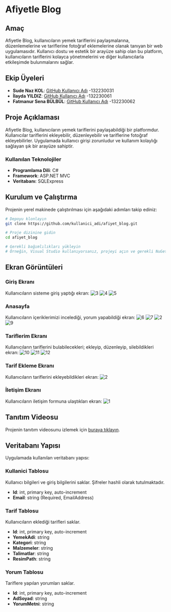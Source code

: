 # Afiyetle Blog

## Amaç
Afiyetle Blog, kullanıcıların yemek tariflerini paylaşmalarına, düzenlemelerine ve tariflerine fotoğraf eklemelerine olanak tanıyan bir web uygulamasıdır. Kullanıcı dostu ve estetik bir arayüze sahip olan bu platform, kullanıcıların tariflerini kolayca yönetmelerini ve diğer kullanıcılarla etkileşimde bulunmalarını sağlar.
## Ekip Üyeleri
- **Sude Naz KOL**: [GitHub Kullanıcı Adı](https://github.com/SudeNazKol)
-132230031
- **İlayda YILDIZ**: [GitHub Kullanıcı Adı](https://github.com/ilaydayildizz)
-132230061
- **Fatmanur Sena BÜLBÜL**: [GitHub Kullanıcı Adı](https://github.com/bulbulsena)
-132230062

## Proje Açıklaması
Afiyetle Blog, kullanıcıların yemek tariflerini paylaşabildiği bir platformdur. Kullanıcılar tariflerini ekleyebilir, düzenleyebilir ve tariflerine fotoğraf ekleyebilirler. Uygulamada kullanıcı girişi zorunludur ve kullanım kolaylığı sağlayan şık bir arayüze sahiptir.

### Kullanılan Teknolojiler
- **Programlama Dili**: C#
- **Framework**: ASP.NET MVC
- **Veritabanı**: SQLExpress

## Kurulum ve Çalıştırma
Projenin yerel makinede çalıştırılması için aşağıdaki adımları takip ediniz:

```bash
# Depoyu klonlayın
git clone https://github.com/kullanici_adi/afiyet_blog.git

# Proje dizinine gidin
cd afiyet_blog

# Gerekli bağımlılıkları yükleyin
# Örneğin, Visual Studio kullanıyorsanız, projeyi açın ve gerekli NuGet paketlerini yükleyin
```

## Ekran Görüntüleri

### Giriş Ekranı
Kullanıcıların sisteme giriş yaptığı ekran:
![3](https://github.com/user-attachments/assets/50b8d733-6da3-48e2-bba9-2516f106cf42)
![4](https://github.com/user-attachments/assets/587fc329-f937-4308-9c04-d098349a45b7)
![5](https://github.com/user-attachments/assets/2f6c153c-5e6b-480e-aa00-d1e36a2238a3)
### Anasayfa
Kullanıcıların içeriklerimizi incelediği, yorum yapabildiği ekran:
![6](https://github.com/user-attachments/assets/db1ba922-3b65-4138-a1e7-95f37434277d)
![7](https://github.com/user-attachments/assets/0022ef4b-1702-431f-b6e0-19c542e0ca48)
![2](https://github.com/user-attachments/assets/60239e9e-a468-4e71-bde0-cb45c344e94d)
![9](https://github.com/user-attachments/assets/10e253ff-c252-4685-916c-fbaf5f8b2b02)

### Tariflerim Ekranı
Kullanıcıların tariflerini bulabilecekleri; ekleyip, düzenleyip, silebildikleri ekran:
![10](https://github.com/user-attachments/assets/de9725c0-7f34-4b34-b418-f1c84836fe1b)
![11](https://github.com/user-attachments/assets/50a32acf-2b80-49dd-ae3f-83640fda756b)
![12](https://github.com/user-attachments/assets/4b6f12ec-eb78-486a-bcda-81662bcbb06e)

### Tarif Ekleme Ekranı
Kullanıcıların tariflerini ekleyebildikleri ekran:
![2](https://github.com/user-attachments/assets/6dfe0eb7-a6db-450f-a936-4b10201772b9)

### İletişim Ekranı
Kullanıcıların iletişim formuna ulaştıkları ekran:
![1](https://github.com/user-attachments/assets/704c3282-7c06-4d06-a4a2-d9a8c9ab5a9e)

## Tanıtım Videosu
Projenin tanıtım videosunu izlemek için [buraya tıklayın](#).

## Veritabanı Yapısı
Uygulamada kullanılan veritabanı yapısı:

### Kullanici Tablosu
Kullanıcı bilgileri ve giriş bilgilerini saklar. Şifreler hashli olarak tutulmaktadır.
- **Id**: int, primary key, auto-increment
- **Email**: string (Required, EmailAddress)

### Tarif Tablosu
Kullanıcıların eklediği tarifleri saklar.
- **Id**: int, primary key, auto-increment
- **YemekAdi**: string
- **Kategori**: string
- **Malzemeler**: string
- **Talimatlar**: string
- **ResimPath**: string

### Yorum Tablosu
Tariflere yapılan yorumları saklar.
- **Id**: int, primary key, auto-increment
- **AdSoyad**: string
- **YorumMetni**: string
